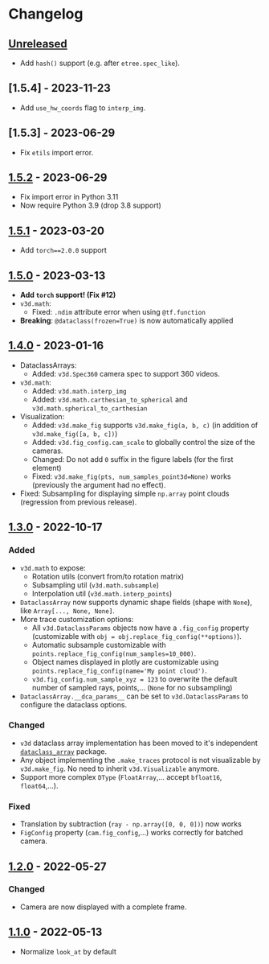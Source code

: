# Changelog

<!--

Changelog follow https://keepachangelog.com/ format.

-->

## [Unreleased]

*   Add `hash()` support (e.g. after `etree.spec_like`).

## [1.5.4] - 2023-11-23

*   Add `use_hw_coords` flag to `interp_img`.

## [1.5.3] - 2023-06-29

*   Fix `etils` import error.

## [1.5.2] - 2023-06-29

*   Fix import error in Python 3.11
*   Now require Python 3.9 (drop 3.8 support)

## [1.5.1] - 2023-03-20

*   Add `torch==2.0.0` support

## [1.5.0] - 2023-03-13

*   **Add `torch` support! (Fix #12)**
*   `v3d.math`:
    *   Fixed: `.ndim` attribute error when using `@tf.function`
*   **Breaking**: `@dataclass(frozen=True)` is now automatically applied

## [1.4.0] - 2023-01-16

*   DataclassArrays:
    *   Added: `v3d.Spec360` camera spec to support 360 videos.
*   `v3d.math`:
    *   Added: `v3d.math.interp_img`
    *   Added: `v3d.math.carthesian_to_spherical` and
        `v3d.math.spherical_to_carthesian`
*   Visualization:
    *   Added: `v3d.make_fig` supports `v3d.make_fig(a, b, c)` (in addition of
        `v3d.make_fig([a, b, c])`)
    *   Added: `v3d.fig_config.cam_scale` to globally control the size of the
        cameras.
    *   Changed: Do not add `0` suffix in the figure labels (for the first
        element)
    *   Fixed: `v3d.make_fig(pts, num_samples_point3d=None)` works (previously
        the argument had no effect).
*   Fixed: Subsampling for displaying simple `np.array` point clouds (regression
    from previous release).

## [1.3.0] - 2022-10-17

### Added

*   `v3d.math` to expose:
    *   Rotation utils (convert from/to rotation matrix)
    *   Subsampling util (`v3d.math.subsample`)
    *   Interpolation util (`v3d.math.interp_points`)
*   `DataclassArray` now supports dynamic shape fields (shape with `None`), like
    `Array[..., None, None]`.
*   More trace customization options:
    *   All `v3d.DataclassParams` objects now have a `.fig_config` property
        (customizable with `obj = obj.replace_fig_config(**options)`).
    *   Automatic subsample customizable with
        `points.replace_fig_config(num_samples=10_000)`.
    *   Object names displayed in plotly are customizable using
        `points.replace_fig_config(name='My point cloud')`.
    *   `v3d.fig_config.num_sample_xyz = 123` to overwrite the default number of
        sampled rays, points,... (`None` for no subsampling)
*   `DataclassArray.__dca_params__` can be set to `v3d.DataclassParams` to
    configure the dataclass options.

### Changed

*   `v3d` dataclass array implementation has been moved to it's independent
    [`dataclass_array`](https://github.com/google-research/dataclass_array)
    package.
*   Any object implementing the `.make_traces` protocol is not visualizable by
    `v3d.make_fig`. No need to inherit `v3d.Visualizable` anymore.
*   Support more complex `DType` (`FloatArray`,... accept `bfloat16`,
    `float64`,...).

### Fixed

*   Translation by subtraction (`ray - np.array([0, 0, 0])`) now works
*   `FigConfig` property (`cam.fig_config`,...) works correctly for batched
    camera.

## [1.2.0] - 2022-05-27

### Changed

*   Camera are now displayed with a complete frame.

## [1.1.0] - 2022-05-13

*   Normalize `look_at` by default

[Unreleased]: https://github.com/google-research/visu3d/compare/v1.5.3...HEAD
[1.5.2]: https://github.com/google-research/visu3d/compare/v1.5.2...v1.5.3
[1.5.2]: https://github.com/google-research/visu3d/compare/v1.5.1...v1.5.2
[1.5.1]: https://github.com/google-research/visu3d/compare/v1.5.0...v1.5.1
[1.5.0]: https://github.com/google-research/visu3d/compare/v1.4.0...v1.5.0
[1.4.0]: https://github.com/google-research/visu3d/compare/v1.3.0...v1.4.0
[1.3.0]: https://github.com/google-research/visu3d/compare/v1.2.0...v1.3.0
[1.2.0]: https://github.com/google-research/visu3d/compare/v1.1.0...v1.2.0
[1.1.0]: https://github.com/google-research/visu3d/releases/tag/v0.3.2
